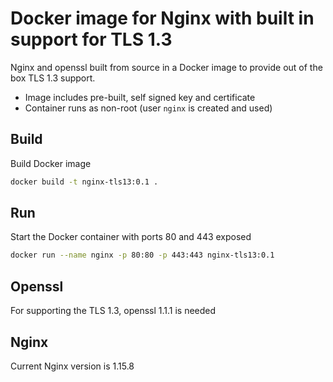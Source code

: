 # Docker image for Nginx with built in support for TLS 1.3
Nginx and openssl built from source in a Docker image to provide out of the box TLS 1.3 support.

* Image includes pre-built, self signed key and certificate
* Container runs as non-root (user `nginx` is created and used) 

## Build
Build Docker image
```bash
docker build -t nginx-tls13:0.1 .
```

## Run
Start the Docker container with ports 80 and 443 exposed
```bash
docker run --name nginx -p 80:80 -p 443:443 nginx-tls13:0.1
```

## Openssl
For supporting the TLS 1.3, openssl 1.1.1 is needed

## Nginx
Current Nginx version is 1.15.8
